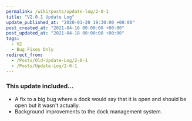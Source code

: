```yaml
---
permalink: /wiki/posts/update-log/2-0-1
title: "V2.0.1 Update Log"
update_published_at: "2020-01-20 19:30:00 +00:00"
post_created_at: "2021-04-16 00:00:00 +00:00"
post_updated_at: "2021-04-18 00:00:00 +00:00"
tags:
  - V2
  - Bug Fixes Only
redirect_from:
  - /Posts/Old-Update-Log/2-0-1
  - /Posts/Update-Log/2-0-1
---
```


### This update included...

* A fix to a big bug where a dock would say that it is open and should be open but it wasn't actually.
* Background improvements to the dock management system.